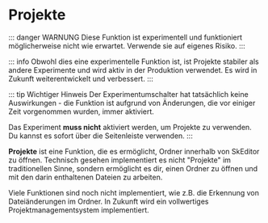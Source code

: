 ﻿---
prev:
   text: 'Experimente - Code Vervollständigung'
   link: '/de-DE/usage/experiments/code-completion'
next: 
   text: 'Experimente - Hex Vorschau'
   link: '/de-DE/usage/experiments/hex-preview'
---

# Projekte

::: danger WARNUNG
Diese Funktion ist experimentell und funktioniert möglicherweise nicht wie erwartet. Verwende sie auf eigenes Risiko.
:::

::: info
Obwohl dies eine experimentelle Funktion ist, ist Projekte stabiler als andere Experimente und wird aktiv in der Produktion verwendet. Es wird in Zukunft weiterentwickelt und verbessert.
:::

::: tip Wichtiger Hinweis
Der Experimentumschalter hat tatsächlich keine Auswirkungen - die Funktion ist aufgrund von Änderungen, die vor einiger Zeit vorgenommen wurden, immer aktiviert.

Das Experiment **muss nicht** aktiviert werden, um Projekte zu verwenden. Du kannst es sofort über die Seitenleiste verwenden.
:::

**Projekte** ist eine Funktion, die es ermöglicht, Ordner innerhalb von SkEditor zu öffnen. Technisch gesehen implementiert es nicht "Projekte" im traditionellen Sinne, sondern ermöglicht es dir, einen Ordner zu öffnen und mit den darin enthaltenen Dateien zu arbeiten.

Viele Funktionen sind noch nicht implementiert, wie z.B. die Erkennung von Dateiänderungen im Ordner. In Zukunft wird ein vollwertiges Projektmanagementsystem implementiert.
